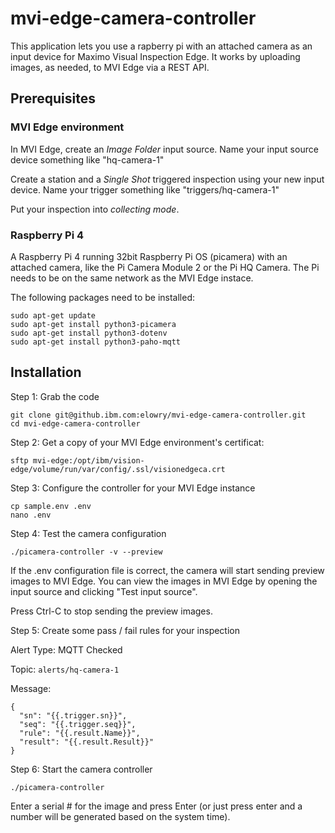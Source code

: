 # mvi-edge-camera-controller

This application lets you use a rapberry pi with an attached camera as an input device for Maximo Visual Inspection Edge.
It works by uploading images, as needed, to MVI Edge via a REST API.

## Prerequisites

### MVI Edge environment

In MVI Edge, create an *Image Folder* input source.  Name your input source device something like "hq-camera-1"

Create a station and a *Single Shot* triggered inspection using your new input device.  Name your trigger something like "triggers/hq-camera-1"

Put your inspection into *collecting mode*.

### Raspberry Pi 4

A Raspberry Pi 4 running 32bit Raspberry Pi OS (picamera) with an attached camera, like the Pi Camera Module 2 or the Pi HQ Camera.
The Pi needs to be on the same network as the MVI Edge instace.

The following packages need to be installed:
```
sudo apt-get update
sudo apt-get install python3-picamera
sudo apt-get install python3-dotenv
sudo apt-get install python3-paho-mqtt
```

## Installation

Step 1: Grab the code

```
git clone git@github.ibm.com:elowry/mvi-edge-camera-controller.git
cd mvi-edge-camera-controller
```

Step 2: Get a copy of your MVI Edge environment's certificat:

```
sftp mvi-edge:/opt/ibm/vision-edge/volume/run/var/config/.ssl/visionedgeca.crt
```

Step 3: Configure the controller for your MVI Edge instance

```
cp sample.env .env
nano .env
```

Step 4: Test the camera configuration

```
./picamera-controller -v --preview
```

If the .env configuration file is correct, the camera will start sending preview images to MVI Edge.  You can view the images in MVI Edge by opening the input source and clicking "Test input source".


Press Ctrl-C to stop sending the preview images.


Step 5: Create some pass / fail rules for your inspection

Alert Type: MQTT Checked

Topic: `alerts/hq-camera-1`

Message:
```
{
  "sn": "{{.trigger.sn}}",
  "seq": "{{.trigger.seq}}",
  "rule": "{{.result.Name}}",
  "result": "{{.result.Result}}"
}
```

Step 6: Start the camera controller

```
./picamera-controller
```

Enter a serial # for the image and press Enter (or just press enter and a number will be generated based on the system time).

